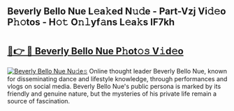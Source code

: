 ## Beverly Bello Nue L𝚎a𝚔ed N𝚞𝚍e - Part-Vzj Vi𝚍𝚎o P𝚑𝚘tos - H𝚘𝚝 O𝚗𝚕yf𝚊ns L𝚎a𝚔s IF7kh

# <h2><a href="http://kfeknt.oniu.top/?m=Beverly+Bello+Nue">🔗👉 🔴 Beverly Bello Nue P𝚑ot𝚘𝚜 V𝚒d𝚎o</a></h2>

[![Beverly Bello Nue Nu𝚍e𝚜](https://i.imgur.com/0qMVB7G.gif)](http://kfeknt.oniu.top/?m=Beverly+Bello+Nue)
Online thought leader Beverly Bello Nue, known for disseminating dance and lifestyle knowledge, through performances and vlogs on social media. Beverly Bello Nue's public persona is marked by its friendly and genuine nature, but the mysteries of his private life remain a source of fascination.  

